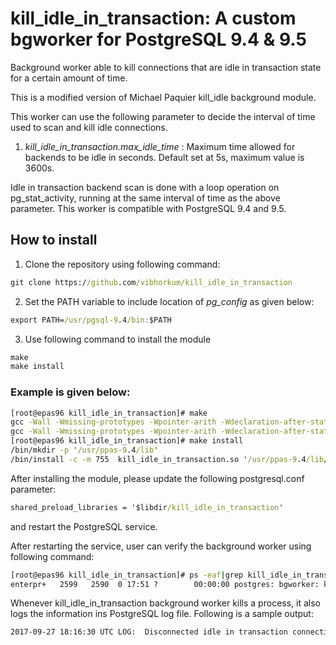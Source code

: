 # kill_idle_in_transaction: A custom bgworker for PostgreSQL 9.4 & 9.5

Background worker able to kill connections that are idle in transaction state for a certain amount of time.

This is a modified version of Michael Paquier kill_idle background module.

This worker can use the following parameter to decide the interval of time used to scan and kill idle connections.

1.  *kill_idle_in_transaction.max_idle_time* :  Maximum time allowed for backends to be idle in seconds. Default set at 5s, maximum value is 3600s.


Idle in transaction backend scan is done with a loop operation on pg_stat_activity, running at the same interval of time as the above parameter.
This worker is compatible with PostgreSQL 9.4 and 9.5.


## How to install

1. Clone the repository using following command:
```cmd
git clone https://github.com/vibhorkum/kill_idle_in_transaction
```
2. Set the PATH variable to include location of *pg_config* as given below:
```cmd
export PATH=/usr/pgsql-9.4/bin:$PATH
```
3. Use following command to install the module
```cmd
make
make install
```

### Example is given below:
```cmd
[root@epas96 kill_idle_in_transaction]# make 
gcc -Wall -Wmissing-prototypes -Wpointer-arith -Wdeclaration-after-statement -Wendif-labels -Wmissing-format-attribute -Wformat-security -fno-strict-aliasing -fwrapv -fexcess-precision=standard -I/usr/libexec/icu-ppas-53.1/include -O2 -g -pipe -Wall -Wp,-D_FORTIFY_SOURCE=2 -fexceptions -fstack-protector-strong --param=ssp-buffer-size=4 -grecord-gcc-switches -m64 -mtune=generic -I/usr/include/et -fPIC -I. -I./ -I/usr/ppas-9.4/include/server -I/usr/ppas-9.4/include/internal -I/usr/include/et -D_GNU_SOURCE -I/usr/include/libxml2 -I/usr/libexec/icu-ppas-53.1/include   -I/usr/include  -c -o kill_idle_in_transaction.o kill_idle_in_transaction.c
gcc -Wall -Wmissing-prototypes -Wpointer-arith -Wdeclaration-after-statement -Wendif-labels -Wmissing-format-attribute -Wformat-security -fno-strict-aliasing -fwrapv -fexcess-precision=standard -I/usr/libexec/icu-ppas-53.1/include -O2 -g -pipe -Wall -Wp,-D_FORTIFY_SOURCE=2 -fexceptions -fstack-protector-strong --param=ssp-buffer-size=4 -grecord-gcc-switches -m64 -mtune=generic -I/usr/include/et -fPIC -L/usr/ppas-9.4/lib -Wl,-rpath,/usr/libexec/icu-ppas-53.1/lib -L/usr/libexec/icu-ppas-53.1/lib   -L/usr/lib64 -L/usr/libexec/icu-ppas-53.1/lib  -Wl,--as-needed -Wl,-rpath,'/usr/ppas-9.4/lib',--enable-new-dtags  -shared -o kill_idle_in_transaction.so kill_idle_in_transaction.o
[root@epas96 kill_idle_in_transaction]# make install
/bin/mkdir -p '/usr/ppas-9.4/lib'
/bin/install -c -m 755  kill_idle_in_transaction.so '/usr/ppas-9.4/lib/'
```

After installing the module, please update the following postgresql.conf parameter:
```cmd
shared_preload_libraries = '$libdir/kill_idle_in_transaction'
```
and restart the PostgreSQL service.

After restarting the service, user can verify the background worker using following command:
```cmd
[root@epas96 kill_idle_in_transaction]# ps -eaf|grep kill_idle_in_transaction|grep -v grep
enterpr+   2599   2590  0 17:51 ?        00:00:00 postgres: bgworker: kill_idle_in_transaction     
```

Whenever kill_idle_in_transaction background worker kills a process, it also logs the information ins PostgreSQL log file. Following is a sample output:
```cmd
2017-09-27 18:16:30 UTC LOG:  Disconnected idle in transaction connection: PID 2768 database: edb username: enterprisedb client_addr: none
```
